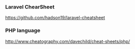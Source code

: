 ### Laravel ChearSheet
https://github.com/hadson19/laravel-cheatsheet

### PHP language
http://www.cheatography.com/davechild/cheat-sheets/php/
